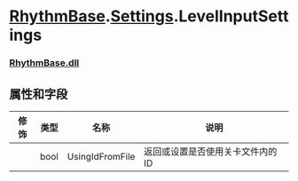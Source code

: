 # [RhythmBase](../namespaces.md).[Settings](../namespace/Settings.md).LevelInputSettings
### [RhythmBase.dll](../assembly/RhythmBase.md)

## 属性和字段

修饰 | 类型 | 名称 | 说明
-|-|-|-
| | bool | UsingIdFromFile | 返回或设置是否使用关卡文件内的 ID